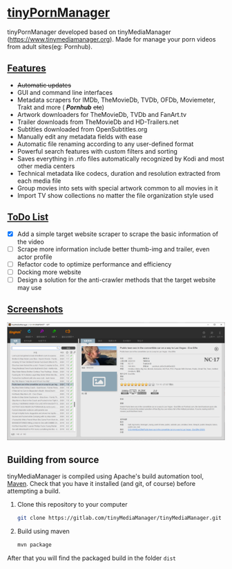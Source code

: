# [tinyPornManager][1]

tinyPornManager developed based on tinyMediaManager (https://www.tinymediamanager.org). Made for manage your porn videos from adult sites(eg: Pornhub).

## [Features][4]

- ~~Automatic updates~~
- GUI and command line interfaces
- Metadata scrapers for IMDb, TheMovieDb, TVDb, OFDb, Moviemeter, Trakt and more ( ***Pornhub*** ~~etc~~)
- Artwork downloaders for TheMovieDb, TVDb and FanArt.tv
- Trailer downloads from TheMovieDb and HD-Trailers.net
- Subtitles downloaded from OpenSubtitles.org
- Manually edit any metadata fields with ease
- Automatic file renaming according to any user-defined format
- Powerful search features with custom filters and sorting
- Saves everything in .nfo files automatically recognized by Kodi and most other media centers
- Technical metadata like codecs, duration and resolution extracted from each media file
- Group movies into sets with special artwork common to all movies in it
- Import TV show collections no matter the file organization style used

## [ToDo List][5]

- [x] Add a simple target website scraper to scrape the basic information of the video
- [ ] Scrape more information include better thumb-img and trailer, even actor profile 
- [ ] Refactor code to optimize performance and efficiency
- [ ] Docking more website
- [ ] Design a solution for the anti-crawler methods that the target website may use

## [Screenshots][13]

![movies01](resources/image/1.PNG)

## Building from source

tinyMediaManager is compiled using Apache's build automation tool, [Maven][15]. Check that you have it installed (and git, of course) before attempting a build.

1. Clone this repository to your computer

   ```bash
   git clone https://gitlab.com/tinyMediaManager/tinyMediaManager.git
   ```

1. Build using maven

   ```bash
   mvn package
   ```

After that you will find the packaged build in the folder `dist`

[1]: https://www.tinymediamanager.org
[4]: https://www.tinymediamanager.org/features/
[5]: https://www.tinymediamanager.org/download/
[6]: https://www.tinymediamanager.org/download/prerelease
[7]: https://www.tinymediamanager.org/download/nightly-build
[8]: https://www.java.com/en/download/manual.jsp
[9]: https://openjdk.java.net/install/
[10]: /changelog.txt
[11]: https://www.tinymediamanager.org/blog/
[12]: https://www.tinymediamanager.org/changelog/
[13]: https://www.tinymediamanager.org/screenshots/
[14]: /CONTRIBUTING.md
[15]: https://maven.apache.org/
